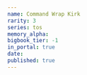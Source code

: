 ```yaml
---
name: Command Wrap Kirk
rarity: 3
series: tos
memory_alpha:
bigbook_tier: -1
in_portal: true
date:
published: true
---
```



